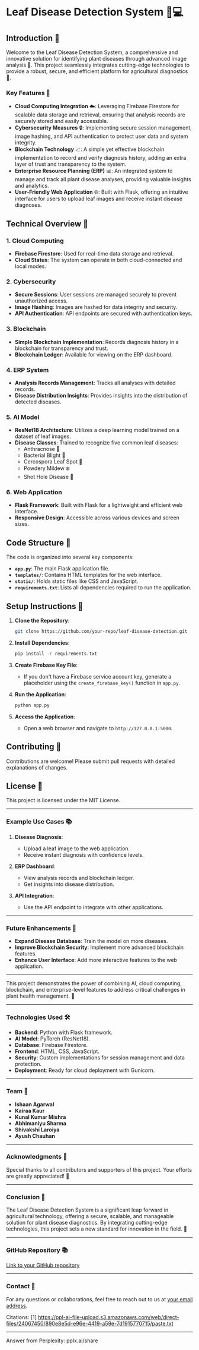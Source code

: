 # Leaf Disease Detection System 🌱💻

## Introduction 🌟

Welcome to the Leaf Disease Detection System, a comprehensive and innovative solution for identifying plant diseases through advanced image analysis 📸. This project seamlessly integrates cutting-edge technologies to provide a robust, secure, and efficient platform for agricultural diagnostics 🌟.

### Key Features 🎯

- **Cloud Computing Integration** ☁️: Leveraging Firebase Firestore for scalable data storage and retrieval, ensuring that analysis records are securely stored and easily accessible.
- **Cybersecurity Measures** 🔒: Implementing secure session management, image hashing, and API authentication to protect user data and system integrity.
- **Blockchain Technology** 📈: A simple yet effective blockchain implementation to record and verify diagnosis history, adding an extra layer of trust and transparency to the system.
- **Enterprise Resource Planning (ERP)** 📊: An integrated system to manage and track all plant disease analyses, providing valuable insights and analytics.
- **User-Friendly Web Application** 🌐: Built with Flask, offering an intuitive interface for users to upload leaf images and receive instant disease diagnoses.

## Technical Overview 🤖

### 1. **Cloud Computing**
   - **Firebase Firestore**: Used for real-time data storage and retrieval.
   - **Cloud Status**: The system can operate in both cloud-connected and local modes.

### 2. **Cybersecurity**
   - **Secure Sessions**: User sessions are managed securely to prevent unauthorized access.
   - **Image Hashing**: Images are hashed for data integrity and security.
   - **API Authentication**: API endpoints are secured with authentication keys.

### 3. **Blockchain**
   - **Simple Blockchain Implementation**: Records diagnosis history in a blockchain for transparency and trust.
   - **Blockchain Ledger**: Available for viewing on the ERP dashboard.

### 4. **ERP System**
   - **Analysis Records Management**: Tracks all analyses with detailed records.
   - **Disease Distribution Insights**: Provides insights into the distribution of detected diseases.

### 5. **AI Model**
   - **ResNet18 Architecture**: Utilizes a deep learning model trained on a dataset of leaf images.
   - **Disease Classes**: Trained to recognize five common leaf diseases:
     - Anthracnose 🌿
     - Bacterial Blight 🌱
     - Cercospora Leaf Spot 🌻
     - Powdery Mildew ❄️
     - Shot Hole Disease 🔫

### 6. **Web Application**
   - **Flask Framework**: Built with Flask for a lightweight and efficient web interface.
   - **Responsive Design**: Accessible across various devices and screen sizes.

## Code Structure 📁

The code is organized into several key components:

- **`app.py`**: The main Flask application file.
- **`templates/`**: Contains HTML templates for the web interface.
- **`static/`**: Holds static files like CSS and JavaScript.
- **`requirements.txt`**: Lists all dependencies required to run the application.

## Setup Instructions 📝

1. **Clone the Repository**:
   ```bash
   git clone https://github.com/your-repo/leaf-disease-detection.git
   ```

2. **Install Dependencies**:
   ```bash
   pip install -r requirements.txt
   ```

3. **Create Firebase Key File**:
   - If you don't have a Firebase service account key, generate a placeholder using the `create_firebase_key()` function in `app.py`.

4. **Run the Application**:
   ```bash
   python app.py
   ```

5. **Access the Application**:
   - Open a web browser and navigate to `http://127.0.0.1:5000`.

## Contributing 🤝

Contributions are welcome! Please submit pull requests with detailed explanations of changes.

## License 📜

This project is licensed under the MIT License.

---

### Example Use Cases 📚

1. **Disease Diagnosis**:
   - Upload a leaf image to the web application.
   - Receive instant diagnosis with confidence levels.

2. **ERP Dashboard**:
   - View analysis records and blockchain ledger.
   - Get insights into disease distribution.

3. **API Integration**:
   - Use the API endpoint to integrate with other applications.

---

### Future Enhancements 🚀

- **Expand Disease Database**: Train the model on more diseases.
- **Improve Blockchain Security**: Implement more advanced blockchain features.
- **Enhance User Interface**: Add more interactive features to the web application.

---

This project demonstrates the power of combining AI, cloud computing, blockchain, and enterprise-level features to address critical challenges in plant health management. 🌟

---

### Technologies Used 🛠️

- **Backend**: Python with Flask framework.
- **AI Model**: PyTorch (ResNet18).
- **Database**: Firebase Firestore.
- **Frontend**: HTML, CSS, JavaScript.
- **Security**: Custom implementations for session management and data protection.
- **Deployment**: Ready for cloud deployment with Gunicorn.

---

### Team 🤝

- **Ishaan Agarwal**
- **Kairaa Kaur**
- **Kunal Kumar Mishra**
- **Abhimaniyu Sharma**
- **Shivakshi Laroiya**
- **Ayush Chauhan**

---

### Acknowledgments 🙏

Special thanks to all contributors and supporters of this project. Your efforts are greatly appreciated! 🌟

---

### Conclusion 🌟

The Leaf Disease Detection System is a significant leap forward in agricultural technology, offering a secure, scalable, and manageable solution for plant disease diagnostics. By integrating cutting-edge technologies, this project sets a new standard for innovation in the field. 🌟

---

### GitHub Repository 📚

[Link to your GitHub repository](https://github.com/your-repo/leaf-disease-detection)

---

### Contact 📲

For any questions or collaborations, feel free to reach out to us at [your email address](mailto:your-email@example.com).

Citations:
[1] https://ppl-ai-file-upload.s3.amazonaws.com/web/direct-files/24067450/890e8e5d-e96e-4419-a59e-7d1915770715/paste.txt

---
Answer from Perplexity: pplx.ai/share
